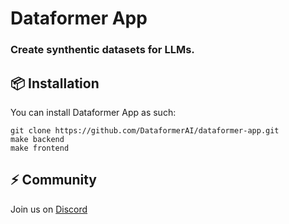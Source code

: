 <!-- markdownlint-disable MD030 -->

# Dataformer App

### Create synthentic datasets for LLMs.

## 📦 Installation

You can install Dataformer App as such:

```
git clone https://github.com/DataformerAI/dataformer-app.git
make backend
make frontend
```

## ⚡️ Community

Join us on [Discord](https://dataformer.ai/discord)
